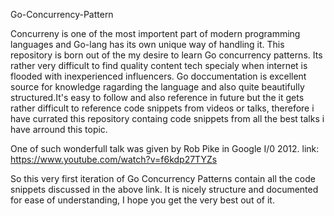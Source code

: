 Go-Concurrency-Pattern

Concurreny is one of the most importent part of modern programming languages and Go-lang has its own unique way of handling it.
This repository is born out of the my desire to learn Go concurrency patterns. Its rather very difficult to find quality content tech specialy when internet is flooded with inexperienced influencers. Go doccumentation is excellent source for knowledge ragarding the language and also quite beautifully structured.It's easy to follow and also reference in future but the it gets rather difficult to reference code snippets from videos or talks, therefore i have currated this repository containg code snippets from all the best talks i have arround this topic.

One of such wonderfull talk was given by Rob Pike in Google I/0 2012.
link: https://www.youtube.com/watch?v=f6kdp27TYZs

So this very first iteration of Go Concurrency Patterns contain all the code snippets discussed in the above link.
It is nicely structure and documented for ease of understanding, I hope you get the very best out of it.
